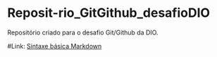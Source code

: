 # Reposit-rio_GitGithub_desafioDIO
Repositório criado para o desafio Git/Github da DIO.

#Link:
[Sintaxe básica Markdown](https://www.markdownguide.org/)
